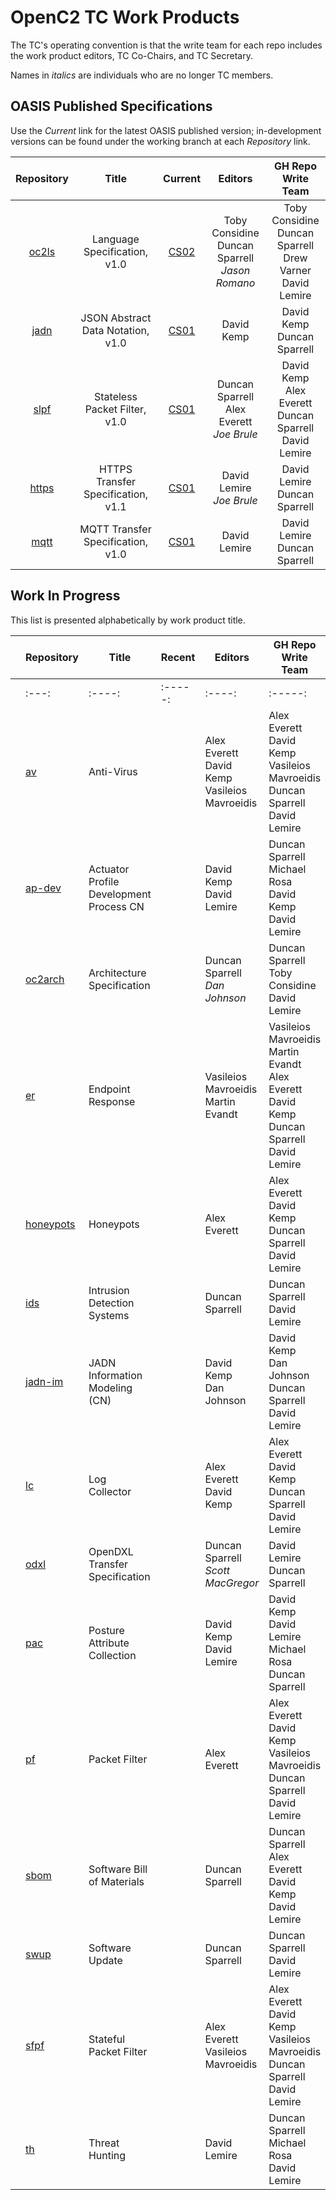 # OpenC2 TC Work Products

The TC's operating convention is that the write team for each
repo includes the work product editors, TC Co-Chairs, and TC
Secretary.

Names in _italics_ are individuals who are no longer TC members.

## OASIS Published Specifications

Use the _Current_ link for the latest OASIS published version;
in-development versions can be found under the working branch at
each  _Repository_ link.

| Repository | Title | Current | Editors | GH Repo<br>Write Team |
|:---:|:----:|:-----:|:----:|:-----:|
| [oc2ls](https://github.com/oasis-tcs/openc2-oc2ls) | Language Specification, v1.0 | [CS02](https://docs.oasis-open.org/openc2/oc2ls/v1.0/oc2ls-v1.0.html) | Toby Considine<br>Duncan Sparrell<br>_Jason Romano_ | Toby Considine<br>Duncan Sparrell<br>Drew Varner<br>David Lemire |
| [jadn](https://github.com/oasis-tcs/openc2-jadn) | JSON Abstract Data Notation, v1.0 | [CS01](https://docs.oasis-open.org/openc2/jadn/v1.0/cs01/jadn-v1.0-cs01.html) | David Kemp | David Kemp<br>Duncan Sparrell |
| [slpf](https://github.com/oasis-tcs/openc2-apsc-stateless-packet-filter) | Stateless Packet Filter, v1.0 | [CS01](https://docs.oasis-open.org/openc2/oc2slpf/v1.0/oc2slpf-v1.0.html) | Duncan Sparrell<br>Alex Everett<br>_Joe Brule_ | David Kemp<br>Alex Everett<br>Duncan Sparrell<br>David Lemire |
| [https](https://github.com/oasis-tcs/openc2-impl-https) | HTTPS Transfer Specification, v1.1 | [CS01](https://docs.oasis-open.org/openc2/open-impl-https/v1.1/cs01/open-impl-https-v1.1-cs01.html) | David Lemire<br>_Joe Brule_ | David Lemire<br>Duncan Sparrell |
| [mqtt](https://github.com/oasis-tcs/openc2-transf-mqtt) | MQTT Transfer Specification, v1.0 | [CS01](https://docs.oasis-open.org/openc2/transf-mqtt/v1.0/transf-mqtt-v1.0.html) | David Lemire | David Lemire<br>Duncan Sparrell |


## Work In Progress
This list is presented alphabetically by work product title.

|  | Repository | Title | Recent | Editors | GH Repo<br>Write Team |  |
|---|---|---|---|---|---|---|
|  | :---: | :----: | :-----: | :----: | :-----: |  |
|  | [av](https://github.com/oasis-tcs/openc2-ap-av) | Anti-Virus |  | Alex Everett<br>David Kemp<br>Vasileios Mavroeidis | Alex Everett<br>David Kemp<br>Vasileios Mavroeidis<br>Duncan Sparrell<br>David Lemire |  |
|  | [ap-dev](https://github.com/oasis-tcs/openc2-cn-apdev) | Actuator Profile Development Process CN |  | David Kemp<br>David Lemire | Duncan Sparrell<br>Michael Rosa<br>David Kemp<br>David Lemire |  |
|  | [oc2arch](https://github.com/oasis-tcs/openc2-oc2arch) | Architecture Specification |  | Duncan Sparrell<br>_Dan Johnson_ | Duncan Sparrell<br>Toby Considine<br>David Lemire |  |
|  | [er](https://github.com/oasis-tcs/openc2-ap-er) | Endpoint Response |  | Vasileios Mavroeidis<br>Martin Evandt | Vasileios Mavroeidis<br>Martin Evandt<br>Alex Everett<br>David Kemp<br>Duncan Sparrell<br>David Lemire |  |
|  | [honeypots](https://github.com/oasis-tcs/openc2-ap-honeypots) | Honeypots |  | Alex Everett | Alex Everett<br>David Kemp<br>Duncan Sparrell<br>David Lemire |  |
|  | [ids](https://github.com/oasis-tcs/openc2-ap-ids) | Intrusion Detection Systems |  | Duncan Sparrell | Duncan Sparrell<br>David Lemire |  |
|  | [jadn-im](https://github.com/oasis-tcs/openc2-jadn-im) | JADN Information Modeling (CN) |  | David Kemp<br>Dan Johnson | David Kemp<br>Dan Johnson<br>Duncan Sparrell<br>David Lemire |  |
|  | [lc](https://github.com/oasis-tcs/openc2-ap-lc) | Log Collector |  | Alex Everett<br>David Kemp | Alex Everett<br>David Kemp<br>Duncan Sparrell<br>David Lemire |  |
|  | [odxl](https://github.com/oasis-tcs/openc2-transf-odxl) | OpenDXL Transfer Specification |  | Duncan Sparrell<br>_Scott MacGregor_ | David Lemire<br>Duncan Sparrell |  |
|  | [pac](https://github.com/oasis-tcs/openc2-ap-pac) | Posture Attribute Collection |  | David Kemp<br>David Lemire | David Kemp<br>David Lemire<br>Michael Rosa<br>Duncan Sparrell |  |
|  | [pf](https://github.com/oasis-tcs/openc2-ap-pf) | Packet Filter |  | Alex Everett | Alex Everett<br>David Kemp<br>Vasileios Mavroeidis<br>Duncan Sparrell<br>David Lemire |  |
|  | [sbom](https://github.com/oasis-tcs/openc2-ap-sbom) | Software Bill of Materials |  | Duncan Sparrell | Duncan Sparrell<br>Alex Everett<br>David Kemp<br>David Lemire |  |
|  | [swup](https://github.com/oasis-tcs/openc2-ap-swup) | Software Update |  | Duncan Sparrell | Duncan Sparrell<br>David Lemire |  |
|  | [sfpf](https://github.com/oasis-tcs/openc2-ap-sfpf) | Stateful Packet Filter |  | Alex Everett<br>Vasileios Mavroeidis | Alex Everett<br>David Kemp<br>Vasileios Mavroeidis<br>Duncan Sparrell<br>David Lemire |  |
|  | [th](https://github.com/oasis-tcs/openc2-ap-hunt) | Threat Hunting |  | David Lemire | Duncan Sparrell<br>Michael Rosa<br>David Lemire |  |

